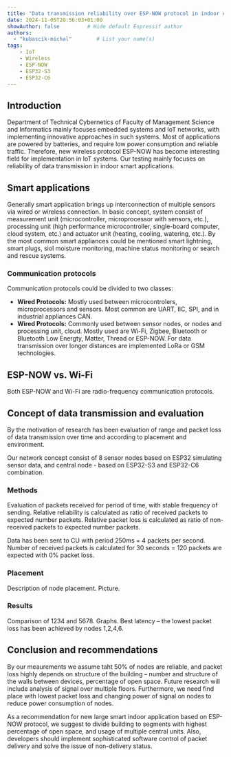 ```yaml
---
title: "Data transmission reliability over ESP-NOW protocol in indoor enviroment"
date: 2024-11-05T20:56:03+01:00
showAuthor: false         # Hide default Espressif author
authors:
  - "kubascik-michal"        # List your name(s)
tags:
    - IoT
    - Wireless
    - ESP-NOW
    - ESP32-S3
    - ESP32-C6
---
```


## Introduction

Department of Technical Cybernetics of Faculty of Management Science and Informatics mainly focuses embedded systems and IoT networks, with implementing innovative approaches in such systems. Most of applications are powered by batteries, and require low power consumption and reliable traffic. Therefore, new wireless protocol ESP-NOW has become interesting field for implementation in IoT systems. Our testing mainly focuses on reliability of data transmission in indoor smart applications.

## Smart applications

Generally smart application brings up interconnection of multiple sensors via wired or wireless connection. In basic concept, system consist of measurement unit (microcontroller, microprocessor with sensors, etc.), processing unit (high performance microcontroller, single-board computer, cloud system, etc.) and actuator unit (heating, cooling, watering, etc.). By the most common smart appliances could be mentioned smart lightning, smart plugs, siol moisture monitoring, machine status monitoring or search and rescue systems.

### Communication protocols 

Communication protocols could be divided to two classes:
- __Wired Protocols:__ Mostly used between microcontrolers, microprocessors and sensors. Most common are UART, IIC, SPI, and in industrial appliances CAN. 
- __Wired Protocols:__ Commonly used between sensor nodes, or nodes and processing unit, cloud. Mostly used are Wi-Fi, Zigbee, Bluetooth or Bluetooth Low Energty, Matter, Thread or ESP-NOW. For data transmission over longer distances are implemented LoRa or GSM technologies. 

## ESP-NOW vs. Wi-Fi

Both ESP-NOW and Wi-Fi are radio-frequency communication protocols.

## Concept of data transmission and evaluation

By the motivation of research has been evaluation of range and packet loss of data transmission over time and according to placement and environment. 

Our network concept consist of 8 sensor nodes based on ESP32 simulating sensor data, and central node - based on ESP32-S3 and ESP32-C6 combination.

### Methods

Evaluation of packets received for period of time, with stable frequency of sending. Relative reliability is calculated as ratio of received packets to expected number packets. Relative packet loss is calculated as ratio of non-received packets to expected number packets.

Data has been sent to CU with period 250ms = 4 packets per second. Number of received packets is calculated for 30 seconds = 120 packets are expected with 0% packet loss.

### Placement

Description of node placement. Picture.

### Results

Comparison of 1234 and 5678. Graphs.
Best latency – the lowest packet loss has been achieved by nodes 1,2,4,6.

## Conclusion and recommendations

By our meaurements we assume taht 50% of nodes are reliable, and packet loss highly depends on structure of the building – number and structure of the walls between devices, percentage of open space. Future research will include analysis of signal over multiple floors. Furthermore, we need find place with lowest packet loss and changing power of signal on nodes to reduce power consumption of nodes.

As a recommendation for new large smart indoor application based on ESP-NOW protocol, we suggest to divide building to segments with highest percentage of open space, and usage of multiple central units. Also, developers should implement sophisticated software control of packet delivery and solve the issue of non-delivery status.

